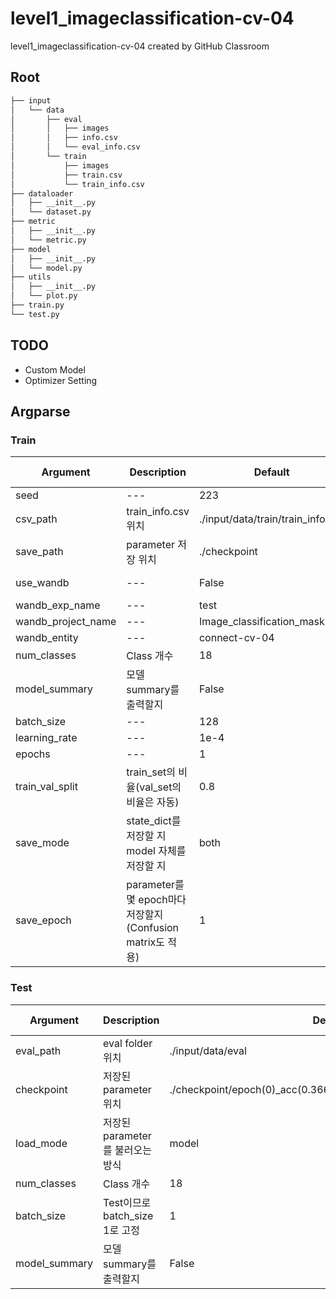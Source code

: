 # level1_imageclassification-cv-04
level1_imageclassification-cv-04 created by GitHub Classroom

## Root
```bash
├── input
│   └── data
│       ├── eval
│       │   ├── images
│       │   ├── info.csv
│       │   └── eval_info.csv
│       └── train
│           ├── images
│           ├── train.csv
│           └── train_info.csv
├── dataloader
│   ├── __init__.py
│   └── dataset.py
├── metric
│   ├── __init__.py
│   └── metric.py
├── model
│   ├── __init__.py
│   └── model.py
├── utils
│   ├── __init__.py
│   └── plot.py
├── train.py
└── test.py
```

## TODO

- Custom Model
- Optimizer Setting

## Argparse
### Train
|Argument|Description|Default|Possible value|
|---|---|---|---|
|seed|---|223|---|
|csv_path|train_info.csv 위치|./input/data/train/train_info.csv|---|
|save_path|parameter 저장 위치|./checkpoint|---|
|use_wandb|---|False|True, False|
|wandb_exp_name|---|test|---|
|wandb_project_name|---|Image_classification_mask|---|
|wandb_entity|---|connect-cv-04|---|
|num_classes|Class 개수|18|---|
|model_summary|모델 summary를 출력할지|False|True, False|
|batch_size|---|128|---|
|learning_rate|---|1e-4|---|
|epochs|---|1|---|
|train_val_split|train_set의 비율(val_set의 비율은 자동)|0.8|0 ~ 1|
|save_mode|state_dict를 저장할 지 model 자체를 저장할 지|both|state_dict, model, both|
|save_epoch|parameter를 몇 epoch마다 저장할지(Confusion matrix도 적용)|1|---|

### Test
|Argument|Description|Default|Possible value|
|---|---|---|---|
|eval_path|eval folder 위치|./input/data/eval|---|
|checkpoint|저장된 parameter 위치|./checkpoint/epoch(0)_acc(0.366)_loss(3.851)_f1(0.182)_model.pt|---|
|load_mode|저장된 parameter를 불러오는 방식|model|state_dict, model|
|num_classes|Class 개수|18|---|
|batch_size|Test이므로 batch_size 1로 고정|1|---|
|model_summary|모델 summary를 출력할지|False|True, False|